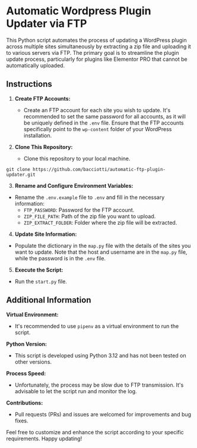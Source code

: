 # Automatic Wordpress Plugin Updater via FTP

This Python script automates the process of updating a WordPress plugin across multiple sites simultaneously by extracting a zip file and uploading it to various servers via FTP. The primary goal is to streamline the plugin update process, particularly for plugins like Elementor PRO that cannot be automatically uploaded.

## Instructions

1. **Create FTP Accounts:**
   - Create an FTP account for each site you wish to update. It's recommended to set the same password for all accounts, as it will be uniquely defined in the `.env` file. Ensure that the FTP accounts specifically point to the `wp-content` folder of your WordPress installation.

2. **Clone This Repository:**
   - Clone this repository to your local machine.

```git clone https://github.com/bacciotti/automatic-ftp-plugin-updater.git```


3. **Rename and Configure Environment Variables:**
- Rename the `.env.example` file to `.env` and fill in the necessary information:
  - `FTP_PASSWORD`: Password for the FTP account.
  - `ZIP_FILE_PATH`: Path of the zip file you want to upload.
  - `ZIP_EXTRACT_FOLDER`: Folder where the zip file will be extracted.

4. **Update Site Information:**
- Populate the dictionary in the `map.py` file with the details of the sites you want to update. Note that the host and username are in the `map.py` file, while the password is in the `.env` file.

5. **Execute the Script:**
- Run the `start.py` file.

## Additional Information

**Virtual Environment:**
- It's recommended to use `pipenv` as a virtual environment to run the script.

**Python Version:**
- This script is developed using Python 3.12 and has not been tested on other versions.

**Process Speed:**
- Unfortunately, the process may be slow due to FTP transmission. It's advisable to let the script run and monitor the log.

**Contributions:**
- Pull requests (PRs) and issues are welcomed for improvements and bug fixes.

Feel free to customize and enhance the script according to your specific requirements. Happy updating!
